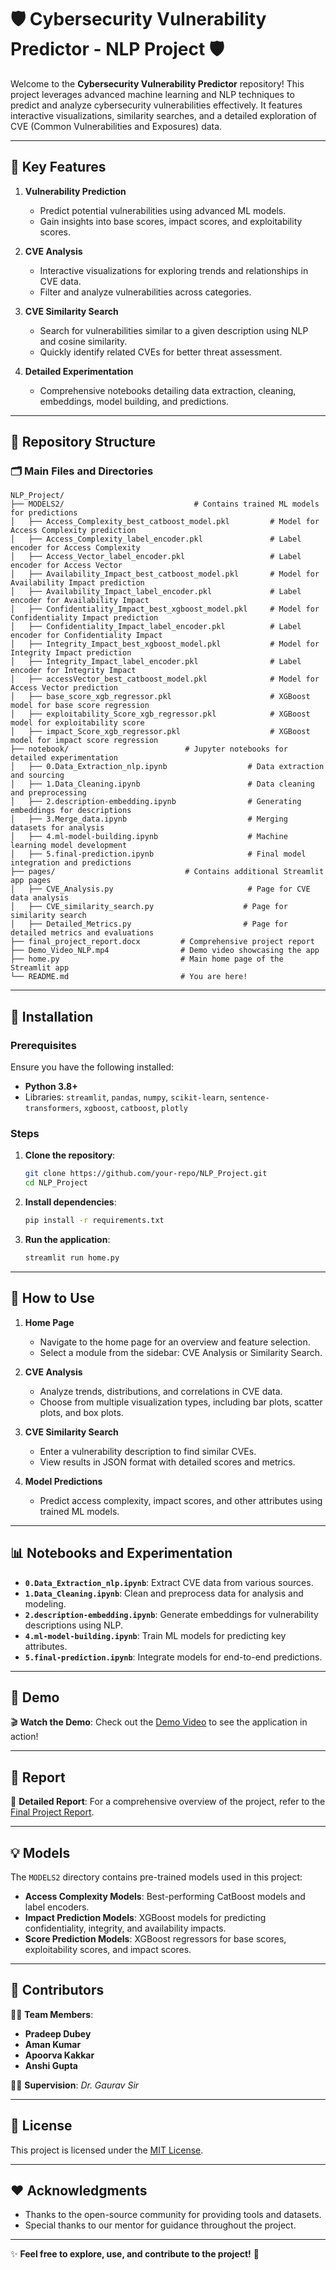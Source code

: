 # 🛡️ Cybersecurity Vulnerability Predictor - NLP Project 🛡️  

Welcome to the **Cybersecurity Vulnerability Predictor** repository! This project leverages advanced machine learning and NLP techniques to predict and analyze cybersecurity vulnerabilities effectively. It features interactive visualizations, similarity searches, and a detailed exploration of CVE (Common Vulnerabilities and Exposures) data.  

---

## 🌟 Key Features  

1. **Vulnerability Prediction**  
   - Predict potential vulnerabilities using advanced ML models.  
   - Gain insights into base scores, impact scores, and exploitability scores.  

2. **CVE Analysis**  
   - Interactive visualizations for exploring trends and relationships in CVE data.  
   - Filter and analyze vulnerabilities across categories.  

3. **CVE Similarity Search**  
   - Search for vulnerabilities similar to a given description using NLP and cosine similarity.  
   - Quickly identify related CVEs for better threat assessment.  

4. **Detailed Experimentation**  
   - Comprehensive notebooks detailing data extraction, cleaning, embeddings, model building, and predictions.  

---

## 📂 Repository Structure  

### 🗂️ **Main Files and Directories**  

```
NLP_Project/
├── MODELS2/                             # Contains trained ML models for predictions
│   ├── Access_Complexity_best_catboost_model.pkl         # Model for Access Complexity prediction
│   ├── Access_Complexity_label_encoder.pkl               # Label encoder for Access Complexity
│   ├── Access_Vector_label_encoder.pkl                   # Label encoder for Access Vector
│   ├── Availability_Impact_best_catboost_model.pkl       # Model for Availability Impact prediction
│   ├── Availability_Impact_label_encoder.pkl             # Label encoder for Availability Impact
│   ├── Confidentiality_Impact_best_xgboost_model.pkl     # Model for Confidentiality Impact prediction
│   ├── Confidentiality_Impact_label_encoder.pkl          # Label encoder for Confidentiality Impact
│   ├── Integrity_Impact_best_xgboost_model.pkl           # Model for Integrity Impact prediction
│   ├── Integrity_Impact_label_encoder.pkl                # Label encoder for Integrity Impact
│   ├── accessVector_best_catboost_model.pkl              # Model for Access Vector prediction
│   ├── base_score_xgb_regressor.pkl                      # XGBoost model for base score regression
│   ├── exploitability_Score_xgb_regressor.pkl            # XGBoost model for exploitability score
│   ├── impact_Score_xgb_regressor.pkl                    # XGBoost model for impact score regression
├── notebook/                          # Jupyter notebooks for detailed experimentation
│   ├── 0.Data_Extraction_nlp.ipynb                  # Data extraction and sourcing
│   ├── 1.Data_Cleaning.ipynb                        # Data cleaning and preprocessing
│   ├── 2.description-embedding.ipynb                # Generating embeddings for descriptions
│   ├── 3.Merge_data.ipynb                           # Merging datasets for analysis
│   ├── 4.ml-model-building.ipynb                    # Machine learning model development
│   ├── 5.final-prediction.ipynb                     # Final model integration and predictions
├── pages/                             # Contains additional Streamlit app pages
│   ├── CVE_Analysis.py                              # Page for CVE data analysis
│   ├── CVE_similarity_search.py                    # Page for similarity search
│   ├── Detailed_Metrics.py                         # Page for detailed metrics and evaluations
├── final_project_report.docx         # Comprehensive project report
├── Demo_Video_NLP.mp4                # Demo video showcasing the app
├── home.py                           # Main home page of the Streamlit app
└── README.md                         # You are here!

```

---

## 🚀 Installation  

### Prerequisites  
Ensure you have the following installed:  
- **Python 3.8+**  
- Libraries: `streamlit`, `pandas`, `numpy`, `scikit-learn`, `sentence-transformers`, `xgboost`, `catboost`, `plotly`  

### Steps  

1. **Clone the repository**:  
   ```bash  
   git clone https://github.com/your-repo/NLP_Project.git  
   cd NLP_Project  
   ```  

2. **Install dependencies**:  
   ```bash  
   pip install -r requirements.txt  
   ```  

3. **Run the application**:  
   ```bash  
   streamlit run home.py  
   ```  

---

## 📘 How to Use  

1. **Home Page**  
   - Navigate to the home page for an overview and feature selection.  
   - Select a module from the sidebar: CVE Analysis or Similarity Search.  

2. **CVE Analysis**  
   - Analyze trends, distributions, and correlations in CVE data.  
   - Choose from multiple visualization types, including bar plots, scatter plots, and box plots.  

3. **CVE Similarity Search**  
   - Enter a vulnerability description to find similar CVEs.  
   - View results in JSON format with detailed scores and metrics.  

4. **Model Predictions**  
   - Predict access complexity, impact scores, and other attributes using trained ML models.  

---

## 📊 Notebooks and Experimentation  

- **`0.Data_Extraction_nlp.ipynb`**: Extract CVE data from various sources.  
- **`1.Data_Cleaning.ipynb`**: Clean and preprocess data for analysis and modeling.  
- **`2.description-embedding.ipynb`**: Generate embeddings for vulnerability descriptions using NLP.  
- **`4.ml-model-building.ipynb`**: Train ML models for predicting key attributes.  
- **`5.final-prediction.ipynb`**: Integrate models for end-to-end predictions.  

---

## 🎥 Demo  

🎬 **Watch the Demo**: Check out the [Demo Video](./Demo_Video_NLP.mp4) to see the application in action!  

---

## 📄 Report  

📖 **Detailed Report**: For a comprehensive overview of the project, refer to the [Final Project Report](./final_project_report.docx).  

---

## 💡 Models  

The `MODELS2` directory contains pre-trained models used in this project:  

- **Access Complexity Models**: Best-performing CatBoost models and label encoders.  
- **Impact Prediction Models**: XGBoost models for predicting confidentiality, integrity, and availability impacts.  
- **Score Prediction Models**: XGBoost regressors for base scores, exploitability scores, and impact scores.  

---

## 🤝 Contributors  

👨‍💻 **Team Members**:  
- **Pradeep Dubey**  
- **Aman Kumar**  
- **Apoorva Kakkar**  
- **Anshi Gupta**  

👨‍🏫 **Supervision**: *Dr. Gaurav Sir*  

---

## 📜 License  

This project is licensed under the [MIT License](./LICENSE).  

---

## ❤️ Acknowledgments  

- Thanks to the open-source community for providing tools and datasets.  
- Special thanks to our mentor for guidance throughout the project.  

---  

✨ **Feel free to explore, use, and contribute to the project!** 🎉  
